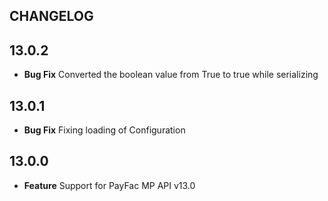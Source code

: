 CHANGELOG
---------
## 13.0.2
* **Bug Fix** Converted the boolean value from True to true while serializing 

## 13.0.1
* **Bug Fix** Fixing loading of Configuration

## 13.0.0
* **Feature** Support for PayFac MP API v13.0
